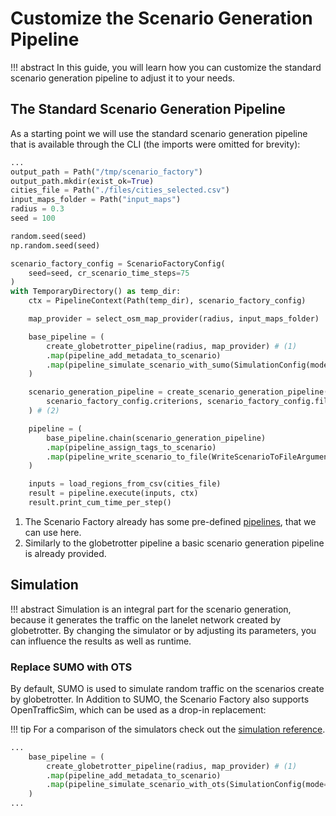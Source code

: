 # Customize the Scenario Generation Pipeline

!!! abstract
    In this guide, you will learn how you can customize the standard scenario generation pipeline to adjust it to your needs.

## The Standard Scenario Generation Pipeline

As a starting point we will use the standard scenario generation pipeline that is available through the CLI (the imports were omitted for brevity):

```python linenums="25"
...
output_path = Path("/tmp/scenario_factory")
output_path.mkdir(exist_ok=True)
cities_file = Path("./files/cities_selected.csv")
input_maps_folder = Path("input_maps")
radius = 0.3
seed = 100

random.seed(seed)
np.random.seed(seed)

scenario_factory_config = ScenarioFactoryConfig(
    seed=seed, cr_scenario_time_steps=75
)
with TemporaryDirectory() as temp_dir:
    ctx = PipelineContext(Path(temp_dir), scenario_factory_config)

    map_provider = select_osm_map_provider(radius, input_maps_folder)

    base_pipeline = (
        create_globetrotter_pipeline(radius, map_provider) # (1)
        .map(pipeline_add_metadata_to_scenario)
        .map(pipeline_simulate_scenario_with_sumo(SimulationConfig(mode=SimulationMode.RANDOM_TRAFFIC_GENERATION, simulation_length=600)))
    )

    scenario_generation_pipeline = create_scenario_generation_pipeline(
        scenario_factory_config.criterions, scenario_factory_config.filters
    ) # (2)

    pipeline = (
        base_pipeline.chain(scenario_generation_pipeline)
        .map(pipeline_assign_tags_to_scenario)
        .map(pipeline_write_scenario_to_file(WriteScenarioToFileArguments(output_path)))
    )

    inputs = load_regions_from_csv(cities_file)
    result = pipeline.execute(inputs, ctx)
    result.print_cum_time_per_step()
```

1. The Scenario Factory already has some pre-defined [pipelines](../reference/api/pipelines.md), that we can use here.
2. Similarly to the globetrotter pipeline a basic scenario generation pipeline is already provided.

## Simulation

!!! abstract
    Simulation is an integral part for the scenario generation, because it generates the traffic on the lanelet network created by globetrotter. By changing the simulator or by adjusting its parameters, you can influence the results as well as runtime.

### Replace SUMO with OTS

By default, SUMO is used to simulate random traffic on the scenarios create by globetrotter. In Addition to SUMO, the Scenario Factory also supports OpenTrafficSim, which can be used as a drop-in replacement:

!!! tip
    For a comparison of the simulators check out the [simulation reference](../reference/simulation.md).

```python linenums="5" hl_lines="5"
...
    base_pipeline = (
        create_globetrotter_pipeline(radius, map_provider) # (1)
        .map(pipeline_add_metadata_to_scenario)
        .map(pipeline_simulate_scenario_with_ots(SimulationConfig(mode=SimulationMode.RANDOM_TRAFFIC_GENERATION, simulation_length=600)))
    )
...
```
